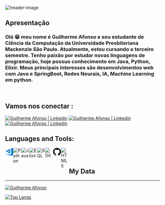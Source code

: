 ![header-image](https://4.bp.blogspot.com/--jfiBVhD0tk/W8AgZiqTdyI/AAAAAAAAAFs/vL_e_rYHSWYFioptq98hkMEmvOsJRA7jQCLcBGAs/s640/Software-developer.jpg)

## Apresentação
### Olá 😁 meu nome é Guilherme Afonso e sou estudante de Ciência da Computação da Universidade Presbiteriana Mackenzie São Paulo. Atualmente, estou cursando o terceiro semestre. Tenho paixão por estudar novas linguagens de programação, hoje possuo conhecimento em Java, Python, Elixir. Meus principais interesses são desenvolvimentos web com Java e SpringBoot, Redes Neurais, IA, Machine Learning em python. 

<br />

## Vamos nos conectar :
<a href="https://www.linkedin.com/in/guilhermeafonsoch/"><img align="" alt="Guilherme Afonso | Linkedin" width="22px" src="https://img.icons8.com/color/2x/linkedin-2.png"/></a>
<a href="https://www.facebook.com/guilherme.afonso.583"><img align="" alt="Guilherme Afonso | Linkedin" width="22px" src="https://img.icons8.com/color/2x/facebook.png"/></a>
<a href="https://www.instagram.com/gui_afonsoo_/"><img align="" alt="Guilherme Afonso | Linkedin" width="22px" src="https://img.icons8.com/color/2x/instagram-new.png"/></a>






## Languages and Tools:

<img align="left" alt="Visual Studio Code" width="26px" src="https://raw.githubusercontent.com/github/explore/80688e429a7d4ef2fca1e82350fe8e3517d3494d/topics/visual-studio-code/visual-studio-code.png" />

<img align="left" alt="Python" width="26px" src="https://img.icons8.com/color/2x/python.png" />
<img align="left" alt="Java" width="26px" src="https://img.icons8.com/color/2x/java-coffee-cup-logo.png" />
<img align="left" alt="Elixir" width="26px" src="https://www.vectorlogo.zone/logos/elixir-lang/elixir-lang-icon.svg" />
<img align="left" alt="SQL" width="26px" src="https://img.icons8.com/color/2x/postgreesql.png" />
<img align="left" alt="Git" width="26px" src="https://img.icons8.com/color/2x/git.png"/>
<img align="left" alt="GitHub" width="26px" src="https://raw.githubusercontent.com/github/explore/78df643247d429f6cc873026c0622819ad797942/topics/github/github.png" />
<img align="left" alt="HTML5" width="26px" src="https://img.icons8.com/ios-filled/2x/console.png" />

<br />
<br />

## My Data
---

[![Guilherme Afonso](https://github-readme-stats.vercel.app/api?username=guilhermeafonsoch&show_icons=true&theme=radical)](https://github.com/guilhermeafonsoch/github-readme-stats)


[![Top Langs](https://github-readme-stats.vercel.app/api/top-langs/?username=guilhermeafonsoch&layout=compact&show_icons=true&theme=radical)](https://github.com/guilhermeafonsoch/github-readme-stats)
